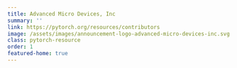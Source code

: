 ```yaml
---
title: Advanced Micro Devices, Inc
summary: ''
link: https://pytorch.org/resources/contributors
image: /assets/images/announcement-logo-advanced-micro-devices-inc.svg
class: pytorch-resource
order: 1
featured-home: true
---
```

